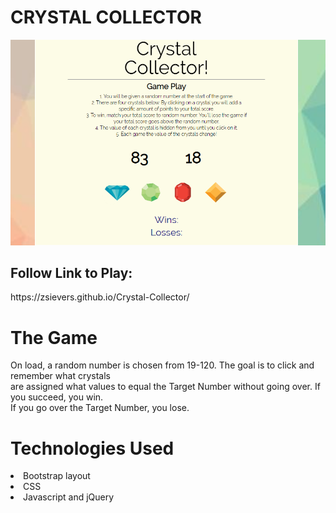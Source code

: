 # CRYSTAL COLLECTOR 

<img src="./assets/images/Crystal-Collector.PNG"> <Br>

<h2>Follow Link to Play: </h2>
https://zsievers.github.io/Crystal-Collector/ <br>

# The Game
<p>On load, a random number is chosen from 19-120. The goal is to click and remember what crystals <br>
    are assigned what values to equal the Target Number without going over. If you succeed, you win. <br>
    If you go over the Target Number, you lose. 
</p>

# Technologies Used

<li>Bootstrap layout</li>
<li>CSS</li>
<li>Javascript and jQuery</li>


